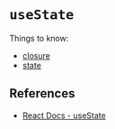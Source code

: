 # `useState`

Things to know:

- [closure](../js/closure.md)
- [state](./state.md)

## References

- [React Docs - useState](https://react.dev/reference/react/useState)
